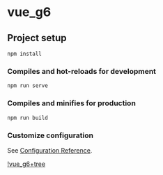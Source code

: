 # vue_g6

## Project setup
```
npm install
```

### Compiles and hot-reloads for development
```
npm run serve
```

### Compiles and minifies for production
```
npm run build
```

### Customize configuration
See [Configuration Reference](https://cli.vuejs.org/config/).

[!vue_g6+tree](https://img-blog.csdnimg.cn/613dff0965a7435db0563417801baed7.gif)

